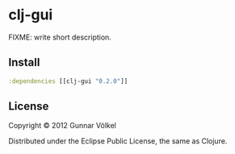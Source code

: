 # clj-gui

FIXME: write short description.


## Install

```clj
:dependencies [[clj-gui "0.2.0"]]
```

## License

Copyright © 2012 Gunnar Völkel

Distributed under the Eclipse Public License, the same as Clojure.
